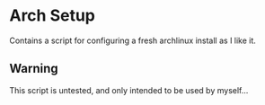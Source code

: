 # Arch Setup
Contains a script for configuring a fresh archlinux install as I like it.

## Warning
This script is untested, and only intended to be used by myself...
